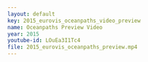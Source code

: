 ```yaml
---
layout: default
key: 2015_eurovis_oceanpaths_video_preview
name: Oceanpaths Preview Video
year: 2015
youtube-id: LOuEa3I1Tc4
file: 2015_eurovis_oceanpaths_preview.mp4
---
```

